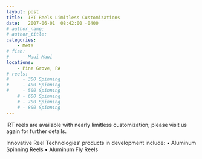 ```yaml
---
layout: post
title:  IRT Reels Limitless Customizations
date:   2007-06-01  08:42:00 -0400
# author_name: 
# author_title: 
categories: 
    - Meta
# fish: 
#     - Maui Maui
locations:
    - Pine Grove, PA
# reels:
#     - 300 Spinning
#     - 400 Spinning
#     - 500 Spinning
    # - 600 Spinning
    # - 700 Spinning
    # - 800 Spinning
---
```


IRT reels are available with nearly limitless customization; please visit us again for further details.

Innovative Reel Technologies’ products in development include:
• Aluminum Spinning Reels
• Aluminum Fly Reels